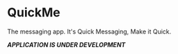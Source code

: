 # QuickMe
The messaging app.
It's Quick Messaging, Make it Quick.


*****APPLICATION IS UNDER DEVELOPMENT*****
